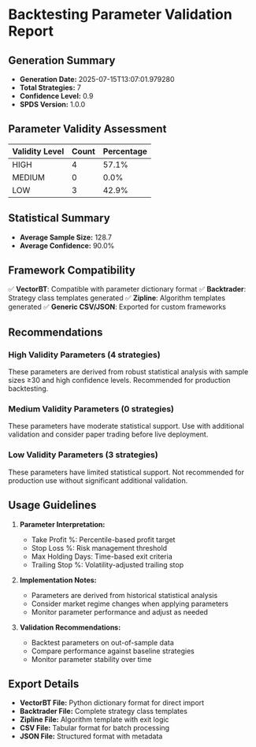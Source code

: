 # Backtesting Parameter Validation Report

## Generation Summary

- **Generation Date:** 2025-07-15T13:07:01.979280
- **Total Strategies:** 7
- **Confidence Level:** 0.9
- **SPDS Version:** 1.0.0

## Parameter Validity Assessment

| Validity Level | Count | Percentage |
|----------------|-------|------------|
| HIGH | 4 | 57.1% |
| MEDIUM | 0 | 0.0% |
| LOW | 3 | 42.9% |

## Statistical Summary

- **Average Sample Size:** 128.7
- **Average Confidence:** 90.0%

## Framework Compatibility

✅ **VectorBT**: Compatible with parameter dictionary format
✅ **Backtrader**: Strategy class templates generated
✅ **Zipline**: Algorithm templates generated
✅ **Generic CSV/JSON**: Exported for custom frameworks

## Recommendations

### High Validity Parameters (4 strategies)
These parameters are derived from robust statistical analysis with sample sizes ≥30 and high confidence levels. Recommended for production backtesting.

### Medium Validity Parameters (0 strategies)
These parameters have moderate statistical support. Use with additional validation and consider paper trading before live deployment.

### Low Validity Parameters (3 strategies)
These parameters have limited statistical support. Not recommended for production use without significant additional validation.

## Usage Guidelines

1. **Parameter Interpretation:**
   - Take Profit %: Percentile-based profit target
   - Stop Loss %: Risk management threshold
   - Max Holding Days: Time-based exit criteria
   - Trailing Stop %: Volatility-adjusted trailing stop

2. **Implementation Notes:**
   - Parameters are derived from historical statistical analysis
   - Consider market regime changes when applying parameters
   - Monitor parameter performance and adjust as needed

3. **Validation Recommendations:**
   - Backtest parameters on out-of-sample data
   - Compare performance against baseline strategies
   - Monitor parameter stability over time

## Export Details

- **VectorBT File:** Python dictionary format for direct import
- **Backtrader File:** Complete strategy class templates
- **Zipline File:** Algorithm template with exit logic
- **CSV File:** Tabular format for batch processing
- **JSON File:** Structured format with metadata
